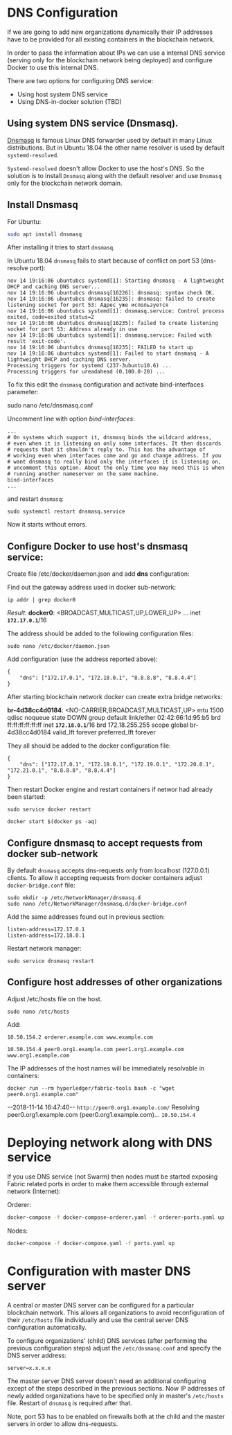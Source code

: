 # DNS Configuration

If we are going to add new organizations dynamically their IP addresses have to be provided for all existing containers
in the blockchain network.

In order to pass the information about IPs we can use a internal DNS service (serving only for the blockchain network being deployed)
and configure Docker to use this internal DNS.

There are two options for configuring DNS service:
- Using host system DNS service
- Using DNS-in-docker solution (TBD)


## Using system DNS service (Dnsmasq).

[Dnsmasq](https://en.wikipedia.org/wiki/Dnsmasq) is famous Linux DNS forwarder used by default in many Linux distributions.
But in Ubuntu 18.04 the other name resolver is used by default `systemd-resolved`.

`Systemd-resolved` doesn't allow Docker to use the host's DNS. So the solution is to install `Dnsmasq` along with the default resolver
and use `Dnsmasq` only for the blockchain network domain.


## Install Dnsmasq

For Ubuntu:
```bash
sudo apt install dnsmasq
```

After installing  it tries to start `dnsmasq`.

In Ubuntu 18.04 `dnsmasq` fails to start because of conflict on port 53 (dns-resolve port):

```
nov 14 19:16:06 ubuntubcs systemd[1]: Starting dnsmasq - A lightweight DHCP and caching DNS server...
nov 14 19:16:06 ubuntubcs dnsmasq[16226]: dnsmasq: syntax check OK.
nov 14 19:16:06 ubuntubcs dnsmasq[16235]: dnsmasq: failed to create listening socket for port 53: Адрес уже используется
nov 14 19:16:06 ubuntubcs systemd[1]: dnsmasq.service: Control process exited, code=exited status=2
nov 14 19:16:06 ubuntubcs dnsmasq[16235]: failed to create listening socket for port 53: Address already in use
nov 14 19:16:06 ubuntubcs systemd[1]: dnsmasq.service: Failed with result 'exit-code'.
nov 14 19:16:06 ubuntubcs dnsmasq[16235]: FAILED to start up
nov 14 19:16:06 ubuntubcs systemd[1]: Failed to start dnsmasq - A lightweight DHCP and caching DNS server.
Processing triggers for systemd (237-3ubuntu10.6) ...
Processing triggers for ureadahead (0.100.0-20) ...
```


To fix this edit the `dnsmasq` configuration and activate bind-interfaces parameter:

sudo nano /etc/dnsmasq.conf

Uncomment line with option *bind-interfaces*:
```
...
# On systems which support it, dnsmasq binds the wildcard address,
# even when it is listening on only some interfaces. It then discards
# requests that it shouldn't reply to. This has the advantage of
# working even when interfaces come and go and change address. If you
# want dnsmasq to really bind only the interfaces it is listening on,
# uncomment this option. About the only time you may need this is when
# running another nameserver on the same machine.
bind-interfaces
...
```

and restart `dnsmasq`:
```
sudo systemctl restart dnsmasq.service
```

Now it starts without errors.


## Configure Docker to use host's dnsmasq service:
Create file /etc/docker/daemon.json and add **dns** configuration:

Find out the gateway address used in docker sub-network:
```
ip addr | grep docker0
```

*Result*:
  **docker0**: <BROADCAST,MULTICAST,UP,LOWER_UP>
  ...
    inet **`172.17.0.1`**/16




The address should be added to the following configuration files:

```
sudo nano /etc/docker/daemon.json
```


Add configuration (use the address reported above):

```
{
    "dns": ["172.17.0.1", "172.18.0.1", "8.8.8.8", "8.8.4.4"]
}
```


After starting blockchain network docker can create extra bridge networks:

**br-4d38cc4d0184**: <NO-CARRIER,BROADCAST,MULTICAST,UP> mtu 1500 qdisc noqueue state DOWN group default
    link/ether 02:42:66:1d:95:b5 brd ff:ff:ff:ff:ff:ff
    inet **`172.18.0.1`**/16 brd 172.18.255.255 scope global br-4d38cc4d0184
       valid_lft forever preferred_lft forever

They all should be added to the docker configuration file:
```
{
    "dns": ["172.17.0.1", "172.18.0.1", "172.19.0.1", "172.20.0.1", "172.21.0.1", "8.8.8.8", "8.8.4.4"]
}
```


Then restart Docker engine and restart containers if networ had already been started:
```
sudo service docker restart

docker start $(docker ps -aq)
```


## Configure dnsmasq to accept requests from docker sub-network

By default `dnsmasq` accepts dns-requests only from localhost (127.0.0.1) clients.
To allow it accepting requests from docker containers adjust `docker-bridge.conf` file:

```
sudo mkdir -p /etc/NetworkManager/dnsmasq.d
sudo nano /etc/NetworkManager/dnsmasq.d/docker-bridge.conf
```

Add the same addresses found out in previous section:

```
listen-address=172.17.0.1
listen-address=172.18.0.1
```


Restart network manager:
```
sudo service dnsmasq restart
```



## Configure host addresses of other organizations

Adjust /etc/hosts file on the host.
```
sudo nano /etc/hosts
```

Add:
```
10.50.154.2 orderer.example.com www.example.com

10.50.154.4 peer0.org1.example.com peer1.org1.example.com www.org1.example.com
```

The IP addresses of the host names will be immediately resolvable in containers:
```
docker run --rm hyperledger/fabric-tools bash -c "wget peer0.org1.example.com"
```

--2018-11-14 16:47:40--  `http://peer0.org1.example.com/`
Resolving peer0.org1.example.com (peer0.org1.example.com)... `10.50.154.4`


# Deploying network along with DNS service

If you use DNS service (not Swarm) then nodes must be started exposing
Fabric related ports in order to make them accessible through external network (Internet):

Orderer:
```bash
docker-compose -f docker-compose-orderer.yaml -f orderer-ports.yaml up
```

Nodes:
```bash
docker-compose -f docker-compose.yaml -f ports.yaml up
```

# Configuration with master DNS server

A central or master DNS server can be configured for a particular blockchain network.
This allows all organizations to avoid reconfiguration of their `/etc/hosts` file individually and use the central server DNS configuration automatically.

To configure organizations' (child) DNS services (after performing the previous configuration steps) adjust the `/etc/dnsmasq.conf` and specify the DNS server address:

```
server=x.x.x.x
```

The master server DNS server doesn't need an additional configuring except of the steps described in the previous sections.
Now IP addresses of newly added organizations have to be specified only in master's `/etc/hosts` file. Restart of `dnsmasq` is required after that.

Note, port 53 has to be enabled on firewalls both at the child and the master servers in order to allow dns-requests.

